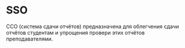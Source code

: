 # SSO
ССО (система сдачи отчётов) предназначена для облегчения сдачи отчётов студентам и упрощения провери этих отчётов преподавателями.
